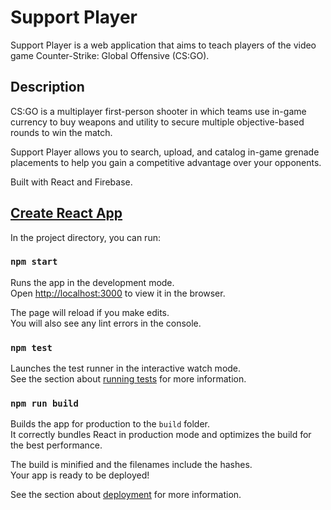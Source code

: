 # Support Player

Support Player is a web application that aims to teach players of the video game Counter-Strike: Global Offensive (CS:GO).

## Description

CS:GO is a multiplayer first-person shooter in which teams use in-game currency to buy weapons and utility to secure multiple objective-based rounds to win the match.

Support Player allows you to search, upload, and catalog in-game grenade placements to help you gain a competitive advantage over your opponents.

Built with React and Firebase.

## [Create React App](https://github.com/facebook/create-react-app)

In the project directory, you can run:

### `npm start`

Runs the app in the development mode.<br>
Open [http://localhost:3000](http://localhost:3000) to view it in the browser.

The page will reload if you make edits.<br>
You will also see any lint errors in the console.

### `npm test`

Launches the test runner in the interactive watch mode.<br>
See the section about [running tests](https://facebook.github.io/create-react-app/docs/running-tests) for more information.

### `npm run build`

Builds the app for production to the `build` folder.<br>
It correctly bundles React in production mode and optimizes the build for the best performance.

The build is minified and the filenames include the hashes.<br>
Your app is ready to be deployed!

See the section about [deployment](https://facebook.github.io/create-react-app/docs/deployment) for more information.
